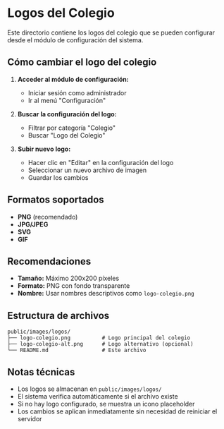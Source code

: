 # Logos del Colegio

Este directorio contiene los logos del colegio que se pueden configurar desde el módulo de configuración del sistema.

## Cómo cambiar el logo del colegio

1. **Acceder al módulo de configuración:**
   - Iniciar sesión como administrador
   - Ir al menú "Configuración"

2. **Buscar la configuración del logo:**
   - Filtrar por categoría "Colegio"
   - Buscar "Logo del Colegio"

3. **Subir nuevo logo:**
   - Hacer clic en "Editar" en la configuración del logo
   - Seleccionar un nuevo archivo de imagen
   - Guardar los cambios

## Formatos soportados

- **PNG** (recomendado)
- **JPG/JPEG**
- **SVG**
- **GIF**

## Recomendaciones

- **Tamaño:** Máximo 200x200 píxeles
- **Formato:** PNG con fondo transparente
- **Nombre:** Usar nombres descriptivos como `logo-colegio.png`

## Estructura de archivos

```
public/images/logos/
├── logo-colegio.png          # Logo principal del colegio
├── logo-colegio-alt.png      # Logo alternativo (opcional)
└── README.md                 # Este archivo
```

## Notas técnicas

- Los logos se almacenan en `public/images/logos/`
- El sistema verifica automáticamente si el archivo existe
- Si no hay logo configurado, se muestra un icono placeholder
- Los cambios se aplican inmediatamente sin necesidad de reiniciar el servidor
